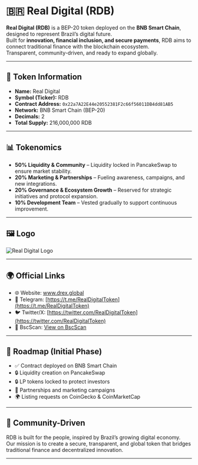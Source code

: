 # 🇧🇷 Real Digital (RDB)

**Real Digital (RDB)** is a BEP-20 token deployed on the **BNB Smart Chain**, designed to represent Brazil’s digital future.  
Built for **innovation, financial inclusion, and secure payments**, RDB aims to connect traditional finance with the blockchain ecosystem.  
Transparent, community-driven, and ready to expand globally.

---

## 🔑 Token Information
- **Name:** Real Digital  
- **Symbol (Ticker):** RDB  
- **Contract Address:** `0x22a7A22E44e20552381F2c66f56011DB4dd81AB5`  
- **Network:** BNB Smart Chain (BEP-20)  
- **Decimals:** 2  
- **Total Supply:** 216,000,000 RDB  

---

## 📊 Tokenomics
- **50% Liquidity & Community** – Liquidity locked in PancakeSwap to ensure market stability.  
- **20% Marketing & Partnerships** – Fueling awareness, campaigns, and new integrations.  
- **20% Governance & Ecosystem Growth** – Reserved for strategic initiatives and protocol expansion.  
- **10% Development Team** – Vested gradually to support continuous improvement.  

---

## 🖼 Logo
![Real Digital Logo](logo.png)

---

## 🌍 Official Links
- 🌐 Website: www.drex.global
- 📢 Telegram: [https://t.me/RealDigitalToken](https://t.me/RealDigitalToken)  
- 🐦 Twitter/X: [https://twitter.com/RealDigitalToken](https://twitter.com/RealDigitalToken)  
- 📄 BscScan: [View on BscScan](https://bscscan.com/token/0x22a7A22E44e20552381F2c66f56011DB4dd81AB5)  

---

## 📌 Roadmap (Initial Phase)
- ✅ Contract deployed on BNB Smart Chain  
- 🔒 Liquidity creation on PancakeSwap  
- 🔒 LP tokens locked to protect investors  
- 🚀 Partnerships and marketing campaigns  
- 🌍 Listing requests on CoinGecko & CoinMarketCap  

---

## 🤝 Community-Driven
RDB is built for the people, inspired by Brazil’s growing digital economy.  
Our mission is to create a secure, transparent, and global token that bridges traditional finance and decentralized innovation.

---
